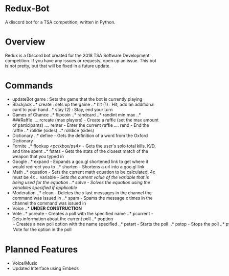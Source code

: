 # Redux-Bot
A discord bot for a TSA competition, written in Python.

# Overview
Redux is a Discord bot created for the 2018 TSA Software Development competition. If you have any issues or requests, open up an issue. This bot is not pretty, but that will be fixed in a future update.

# Commands
* updateBot game : Sets the game that the bot is currently playing
* Blackjack
..* create : sets up the game
..* hit (1) : Hit, add an additional card to your hand
..* stay (2) : Stay, end your turn
* Games of Chance
..* flipcoin
..* randcard
..* randint min max
..* ###Raffle
..*..* rcreate (max players) - Create a raffle (set the max amount of participants)
..*..* renter - Enter the current raffle
..*..* rend - End the raffle
..* rolldie (sides)
..* rolldice (sides)
* Dictionary
..* define <word> - Gets the definition of a word from the Oxford Dictionary
* Fornite
..* flookup <pc/xbox/ps4> <epic username> - Gets the user's solo total kills, K/D, and time spent
..* fstats <weapon name> - Gets the stats of the closest match of the weapon that you typed in
* Google
..* expand <url> - Expands a goo.gl shortened link to get where it would redirect you to
..* shorten <url> - Shortens a url into a goo.gl link
* Math
..* equation - Sets the current math equation to be calculated, 4x must be 4*x
..* variable <var> <value> - Sets the current value of the variable that is being used for the equation
..* solve - Solves the equation using the variables specified if applicable
* Moderation
..* clean <amount> - Deletes the x last messages in the channel the command was issued in
..* spam <message> <amount> - Spams the message x times in the channel the command was issued in
* Voice
..* **UNDER CONSTRUCTION**
* Vote
..* pcreate <poll name> - Creates a poll with the specified name
..* pcurrent - Gets information about the current poll
..* poption <option name> - Creates a new poll option with the name specified
..* pstart - Starts the poll
..* pstop - Stops the poll
..* pvote <option> Vote for the option in the poll

# Planned Features
* Voice/Music
* Updated Interface using Embeds
